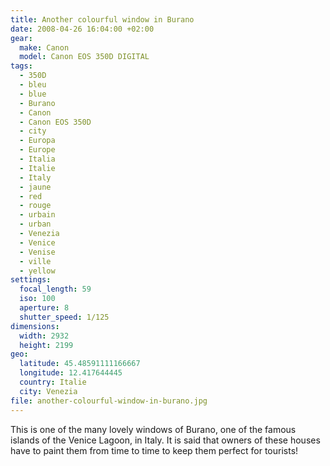```yaml
---
title: Another colourful window in Burano
date: 2008-04-26 16:04:00 +02:00
gear:
  make: Canon
  model: Canon EOS 350D DIGITAL
tags:
  - 350D
  - bleu
  - blue
  - Burano
  - Canon
  - Canon EOS 350D
  - city
  - Europa
  - Europe
  - Italia
  - Italie
  - Italy
  - jaune
  - red
  - rouge
  - urbain
  - urban
  - Venezia
  - Venice
  - Venise
  - ville
  - yellow
settings:
  focal_length: 59
  iso: 100
  aperture: 8
  shutter_speed: 1/125
dimensions:
  width: 2932
  height: 2199
geo:
  latitude: 45.48591111166667
  longitude: 12.417644445
  country: Italie
  city: Venezia
file: another-colourful-window-in-burano.jpg
---
```


This is one of the many lovely windows of Burano, one of the famous islands of the Venice Lagoon, in Italy. It is said that owners of these houses have to paint them from time to time to keep them perfect for tourists!
